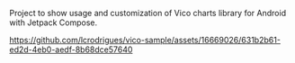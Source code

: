 Project to show usage and customization of Vico charts library for Android with Jetpack Compose.

https://github.com/lcrodrigues/vico-sample/assets/16669026/631b2b61-ed2d-4eb0-aedf-8b68dce57640

